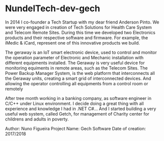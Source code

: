 # NundelTech-dev-gech
In 2014 I co-founder a Tech Startup with my dear friend Anderson Pinto.
We were very engaged in creation of Tech Solutions for Health Care System and Telecom Remote Sites.
During this time we developed two Electronics products and their respective software and firmware.
For example, the iMedic & iCard, represent one of this innovative products we build. 

The geraway is an IoT smart electronic device, used to control and monitor the operation parameter of Electronic and Mechanic installation with different equipments installed. 
The Geraway is very useful device for monitoring equiments in remote areas, such as the Telecom Sites.
The Power Backup Manager System, is the web platform that interconnects all the Geraway units, creating a smart grid of interconnected devices. And allowing the operator controlling  all equipments from a control room or remotely

After tree month working in a banking company, as software engineer in C/C++ under Linux environment. I decide doing a great thing with all experience and knowledge I had in .NET C#... And I started building a very useful web system, called Getch, for management of Charity center for childrens and adults in poverty.

Author: Nuno Figueira
Project Name: Gech Software
Date of creation: 2017/2018
